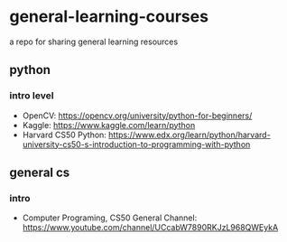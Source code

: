 # general-learning-courses
a repo for sharing general learning resources

## python 
### intro level
- OpenCV: https://opencv.org/university/python-for-beginners/
- Kaggle: https://www.kaggle.com/learn/python
- Harvard CS50 Python: https://www.edx.org/learn/python/harvard-university-cs50-s-introduction-to-programming-with-python

## general cs
### intro 
- Computer Programing, CS50 General Channel: https://www.youtube.com/channel/UCcabW7890RKJzL968QWEykA 
